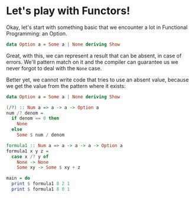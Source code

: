 # Let's play with Functors!

Okay, let's start with something basic that we encounter a lot in Functional Programming: an Option.

```haskell
data Option a = Some a | None deriving Show
```

Great, with this, we can represent a result that can be absent, in case of errors. We'll pattern match on it and the compiler can guarantee us we never forgot to deal with the `None` case.

Better yet, we cannot write code that tries to use an absent value, because we get the value from the pattern where it exists:

```haskell runnable
data Option a = Some a | None deriving Show

(/?) :: Num a => a -> a -> Option a
num /? denom =
  if denom == 0 then
    None
  else
    Some $ num / denom

formula1 :: Num a => a -> a -> a -> Option a
formula1 x y z =
  case x /? y of
    None -> None
    Some xy -> Some $ xy + z

main = do
  print $ formula1 8 2 1
  print $ formula1 8 0 1
```
